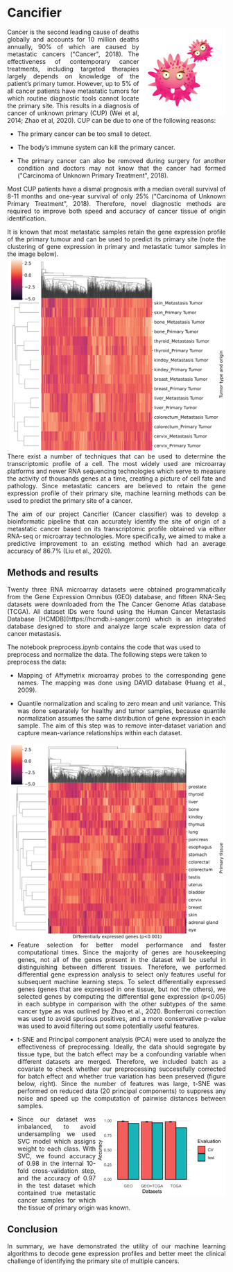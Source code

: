 # Cancifier

<img src="images/logo.png" alt="cancifier logo; source: pngtree.com" width="200" height="200" align="right">

<p align="justify">
Cancer is the second leading cause of deaths globally and accounts for 10 million deaths annually, 90% of which are caused by metastatic cancers ("Cancer", 2018). The effectiveness of contemporary cancer treatments, including targeted therapies largely depends on knowledge of the patient’s primary tumor. However, up to 5% of all cancer patients have metastatic tumors for which routine diagnostic tools cannot locate the primary site. This results in a diagnosis of cancer of unknown primary (CUP) (Wei et al, 2014; Zhao et al, 2020). CUP can be due to one of the following reasons:

- <p align="justify">The primary cancer can be too small to detect.

- <p align="justify">The body’s immune system can kill the primary cancer.

- <p align="justify">The primary cancer can also be removed during surgery for another condition and doctors may not know that the cancer had formed ("Carcinoma of Unknown Primary Treatment", 2018).

<p align="justify">
Most CUP patients have a dismal prognosis with a median overall survival of 8-11 months and one-year survival of only 25% ("Carcinoma of Unknown Primary Treatment", 2018). Therefore, novel diagnostic methods are required to improve both speed and accuracy of cancer tissue of origin identification.

<p align="justify">
It is known that most metastatic samples retain the gene expression profile of the primary tumour and can be used to predict its primary site (note the clustering of gene expression in primary and metastatic tumor samples in the image below).

  <img src="images/heatmap_by_type.svg" align="right" width="500">

<p align="justify">
There exist a number of techniques that can be used to determine the transcriptomic profile of a cell. The most widely used are microarray platforms and newer RNA sequencing technologies which serve to measure the activity of thousands genes at a time, creating a picture of cell fate and pathology. Since metastatic cancers are believed to retain the gene expression profile of their primary site, machine learning methods can be used to predict the primary site of a cancer.

<p align="justify">
The aim of our project Cancifier (Cancer classifier) was to develop a bioinformatic pipeline that can accurately identify the site of origin of a metastatic cancer based on its transcriptomic profile obtained via either RNA-seq or microarray technologies. More specifically, we aimed to make a predictive improvement to an existing method which had an average accuracy of 86.7% (Liu et al., 2020).

  ## Methods and results

<p align="justify">
Twenty three RNA microarray datasets were obtained programmatically from the Gene Expression Omnibus (GEO) database, and fifteen RNA-Seq datasets were downloaded from the The Cancer Genome Atlas database (TCGA). All dataset IDs were found using the Human Cancer Metastasis Database [HCMDB](https://hcmdb.i-sanger.com) which is an integrated database designed to store and analyze large scale expression data of cancer metastasis.

The notebook preprocess.ipynb contains the code that was used to preprocess and normalize the data. The following steps were taken to preprocess the data:

- <p align="justify">Mapping of Affymetrix microarray probes to the corresponding gene names. The mapping was done using DAVID database (Huang et al., 2009).


- <p align="justify">Quantile normalization and scaling to zero mean and unit variance. This was done separately for healthy and tumor samples, because quantile normalization assumes the same distribution of gene expression in each sample. The aim of this step was to remove inter-dataset variation and capture mean-variance relationships within each dataset.

<img src="images/heatmap_by_primary.svg" align="right" width="500">


- <p align="justify">Feature selection for better model performance and faster computational times. Since the majority of genes are housekeeping genes, not all of the genes present in the dataset will be useful in distinguishing between different tissues. Therefore, we performed differential gene expression analysis to select only features useful for subsequent machine learning steps. To select differentially expressed genes (genes that are expressed in one tissue, but not the others), we selected genes by computing the differential gene expression (p<0.05) in each subtype in comparison with the other subtypes of the same cancer type as was outlined by Zhao et al., 2020. Bonferroni correction was used to avoid spurious positives, and a more conservative p-value was used to avoid filtering out some potentially useful features.

- <p align="justify">t-SNE and Principal component analysis (PCA) were used to analyze the effectiveness of preprocessing. Ideally, the data should segregate by tissue type, but the batch effect may be a confounding variable when different datasets are merged. Therefore, we included batch as a covariate to check whether our preprocessing successfully corrected for batch effect and whether true variation has been preserved (figure below, right). Since the number of features was large, t-SNE was performed on reduced data (20 principal components) to suppress any noise and speed up the computation of pairwise distances between samples.

<img src="images/eval.png" align="right" width="300" vspace=”100”>

- <p align="justify">Since our dataset was imbalanced, to avoid undersampling we used SVC model which assigns weight to each class. With SVC, we found accuracy of 0.98 in the internal 10-fold cross-validation step, and the accuracy of 0.97 in the test dataset which contained true metastatic cancer samples for which the tissue of primary origin was known.

## Conclusion

<p align="justify">
In summary, we have demonstrated the utility of our machine learning algorithms to decode gene expression profiles and better meet the clinical challenge of identifying the primary site of multiple cancers.
